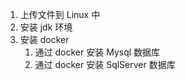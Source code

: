 1. 上传文件到 Linux 中
2. 安装 jdk 环境
3. 安装 docker
   1. 通过 docker 安装 Mysql 数据库
   2. 通过 docker 安装 SqlServer 数据库